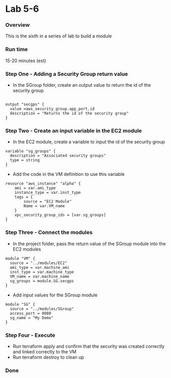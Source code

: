 # Lab 5-6

### Overview
 
This is the sixth in a series of lab to build a module

### Run time
15-20 minutes (est)

### Step One - Adding a Security Group return value

* In the SGroup folder, create an output value to return the id of the security group

```hcl

output "secgps" {
  value =aws_security_group.app_port.id
  description = "Returns the id of the security group"
}
```

### Step Two - Create an input variable in the EC2 module

* In the EC2 module, create a variable to input the id of the security group

```hcl
variable "sg_groups" {
  description = "Associated security groups"
  type = string
}
```
* Add the code in the VM definition to use this variable

```hcl
resource "aws_instance" "alpha" {
    ami = var.ami_type
    instance_type = var.inst_type
    tags = {
        source = "EC2 Module"
        Name = var.VM_name
    }
    vpc_security_group_ids = [var.sg_groups]
}  
```

### Step Three - Connect the modules

* In the project folder, pass the return value of the SGroup module into the EC2 modules

```hcl
module "VM" {
  source = "../modules/EC2"
  ami_type = var.machine_ami
  inst_type = var.machine_type
  VM_name = var.machine_name
  sg_groups = module.SG.secgps
}
```

* Add input values for the SGroup module

```hcl
module "SG" {
  source = "../modules/SGroup"
  access_port = 8080
  sg_name = "My Demo"
}

```
### Step Four - Execute

* Run terraform apply and confirm that the security was created correctly and linked correctly to the VM
* Run terraform destroy to clean up

### Done



